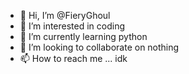 - 👋 Hi, I’m @FieryGhoul
- 👀 I’m interested in coding
- 🌱 I’m currently learning python
- 💞️ I’m looking to collaborate on nothing
- 📫 How to reach me ... idk

<!---
FieryGhoul/FieryGhoul is a ✨ special ✨ repository because its `README.md` (this file) appears on your GitHub profile.
You can click the Preview link to take a look at your changes.
--->
